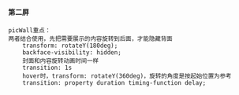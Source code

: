 #### 第二屏
    picWall重点：
    两者结合使用，先把需要展示的内容旋转到后面，才能隐藏背面
        transform: rotateY(180deg);
        backface-visibility: hidden;
        封面和内容旋转动画时间一样
        transition: 1s
        hover时，transform: rotateY(360deg)，旋转的角度是按起始位置为参考
        transition: property duration timing-function delay;